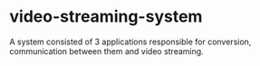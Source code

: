 # video-streaming-system
A system consisted of 3 applications responsible for conversion, communication between them and video streaming.
